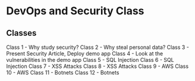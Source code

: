 # DevOps and Security Class



## Classes 

Class 1 - Why study security?
Class 2 - Why steal personal data? 
Class 3 - Present Security Article, Deploy demo app
Class 4 - Look at the vulnerabilities in the demo app
Class 5 - SQL Injection 
Class 6 - SQL Injection 
Class 7 - XSS Attacks 
Class 8 - XSS Attacks
Class 9 - AWS 
Class 10 - AWS
Class 11 - Botnets
Class 12 - Botnets 